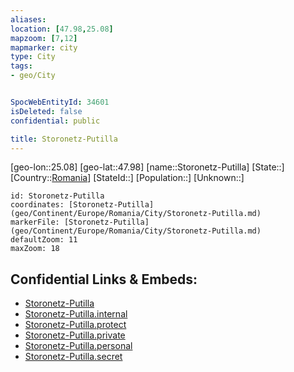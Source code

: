 ```yaml
---
aliases: 
location: [47.98,25.08]
mapzoom: [7,12] 
mapmarker: city 
type: City
tags:
- geo/City


SpocWebEntityId: 34601
isDeleted: false
confidential: public

title: Storonetz-Putilla
---
```

[geo-lon::25.08]
[geo-lat::47.98]
[name::Storonetz-Putilla]
[State::]
[Country::[Romania](geo/Continent/Europe/Romania.md)]
[StateId::]
[Population::]
[Unknown::]


```leaflet
id: Storonetz-Putilla
coordinates: [Storonetz-Putilla](geo/Continent/Europe/Romania/City/Storonetz-Putilla.md)
markerFile: [Storonetz-Putilla](geo/Continent/Europe/Romania/City/Storonetz-Putilla.md)
defaultZoom: 11 
maxZoom: 18
```


## Confidential Links & Embeds: 
- [Storonetz-Putilla](../../../../../../_public/geo/Continent/Europe/Romania/City/Storonetz-Putilla.md) 
- [Storonetz-Putilla.internal](../../../../../../_internal/geo/Continent/Europe/Romania/City/Storonetz-Putilla.internal.md) 
- [Storonetz-Putilla.protect](../../../../../../_protect/geo/Continent/Europe/Romania/City/Storonetz-Putilla.protect.md) 
- [Storonetz-Putilla.private](../../../../../../_private/geo/Continent/Europe/Romania/City/Storonetz-Putilla.private.md) 
- [Storonetz-Putilla.personal](../../../../../../_personal/geo/Continent/Europe/Romania/City/Storonetz-Putilla.personal.md) 
- [Storonetz-Putilla.secret](../../../../../../_secret/geo/Continent/Europe/Romania/City/Storonetz-Putilla.secret.md) 
